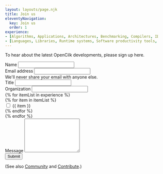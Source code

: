 ```yaml
---
layout: layouts/page.njk
title: Join us
eleventyNavigation:
  key: Join us
  order: 1
experience:
- [Algorithms, Applications, Architectures, Benchmarking, Compilers, IDEs]
- [Languages, Libraries, Runtime systems, Software productivity tools, Teaching]
---
```


To hear about the latest OpenCilk developments, please sign up here.

<div class="content ms-4">
    <form action="POST" name="join-us-form" content-type="application/x-www-form-urlencoded" data-netlify="true" style="max-width: 40em;">
        <div class="form-group">
            <div class="mb-3">
                <label for="name" class="form-label">Name</label>
                <input name="name" type="text" class="form-control" id="name" aria-describedby="nameHelp">
            </div>
        </div>
        <div class="form-group">
            <div class="mb-3">
                <label for="email" class="form-label">Email address</label>
                <input name="email" type="email" class="form-control" id="email" aria-describedby="emailHelp">
                <div id="emailHelp" class="form-text">We'll never share your email with anyone else.</div>
            </div>
        </div>
        <div class="form-group">
            <div class="mb-3">
                <label for="title" class="form-label">Title</label>
                <input name="title" type="text" class="form-control" id="title" aria-describedby="nameHelp">
            </div>
        </div>
        <div class="form-group">
            <div class="mb-3">
                <label for="organization" class="form-label">Organization</label>
                <input name="organization" type="text" class="form-control" id="organization" aria-describedby="nameHelp">
            </div>
        </div>
        <div class="form-group">
          <div class="d-flex">
            {% for itemList in experience %}<div class="me-5">{% for item in itemList %}
                <div class="mb-3">
                <input name="{{ item }}" type="checkbox" id="{{ item }}" value="{{ item }}">
                <label for="{{ item }}" class="form-label">{{ item }}</label>
                </div>{% endfor %}</div>{% endfor %}
          </div>
        </div>
        <div class="form-group">
            <div class="mb-3">
                <label for="message" class="form-label">Message</label>
                <textarea name="message" class="form-control" id="message" rows="7"></textarea>
            </div>
        </div>
        <!-- Comment out the recaptcha because it's onerous IMO
        <div class="field">
                <div data-netlify-recaptcha="true"></div>
        </div>
        -->  
        <button type="submit" class="btn btn-primary">Submit</button>
    </form>
</div>

(See also [Community](/community/) and [Contribute](/contribute/).)